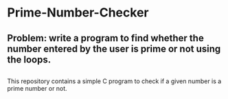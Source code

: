 # Prime-Number-Checker

## Problem: write a program to find whether the number entered by the user is prime or not using the loops.
##
This repository contains a simple C program to check if a given number is a prime number or not.
